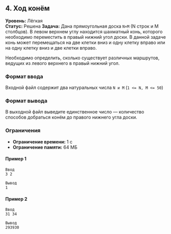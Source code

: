 ## 4. Ход конём

**Уровень:** Лёгкая  
**Статус:** Решена
**Задача:**
Дана прямоугольная доска `N×M` (N строк и M столбцов). В левом верхнем углу находится шахматный конь, которого
необходимо переместить в правый нижний угол доски. В данной задаче конь может перемещаться на две клетки вниз и одну
клетку вправо или на одну клетку вниз и две клетки вправо.

Необходимо определить, сколько существует различных маршрутов, ведущих из левого верхнего в правый нижний угол.

### Формат ввода
Входной файл содержит два натуральных числа `N и M` (`1 <= N, M <= 50`)

### Формат вывода

В выходной файл выведите единственное число — количество способов добраться конём до правого нижнего угла доски.

### Ограничения

- **Ограничение времени:** 1 с
- **Ограничение памяти:** 64 МБ

#### Пример 1

```
Ввод
3 2

Вывод
1
```  

#### Пример 2

```
Ввод
31 34

Вывод
293930
```  